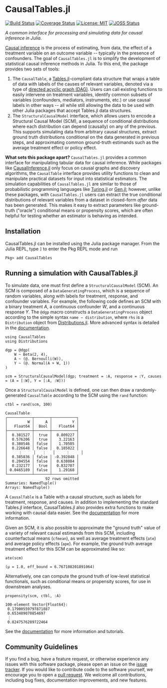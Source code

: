 # CausalTables.jl

[![Build Status](https://github.com/salbalkus/CausalTables.jl/actions/workflows/CI.yml/badge.svg?branch=main)](https://github.com/salbalkus/CausalTables.jl/actions/workflows/CI.yml?query=branch%3Amain)
[![Coverage Status](https://coveralls.io/repos/github/salbalkus/CausalTables.jl/badge.svg?branch=main)](https://coveralls.io/github/salbalkus/CausalTables.jl?branch=main)
[![License: MIT](https://img.shields.io/badge/License-MIT-yellow.svg)](https://opensource.org/licenses/MIT)
[![JOSS Status](https://joss.theoj.org/papers/68c43e832d063050a4e67528191e8148/status.svg)](https://joss.theoj.org/papers/68c43e832d063050a4e67528191e8148)

*A common interface for processing and simulating data for causal inference in Julia.*

[Causal inference](https://en.wikipedia.org/wiki/Causal_inference) is the process of estimating, from data, the effect of a treatment variable on an outcome variable -- typically in the presence of confounders. The goal of `CausalTables.jl` is to simplify the development of statistical causal inference methods in Julia. To this end, the package provides two sets of tools:

1. The `CausalTable`, a [Tables.jl](https://tables.juliadata.org/stable/)-compliant data structure that wraps a table of data with labels of the causes of relevant variables, denoted via a type of [directed acyclic graph (DAG)](https://en.wikipedia.org/wiki/Directed_acyclic_graph). Users can call existing functions to easily intervene on treatment variables, identify common subsets of variables (confounders, mediators, instruments, etc.) or use causal labels in other ways -- all while still allowing the data to be used with other Julia packages that accept Tables.jl data structures.
2. The `StructuralCausalModel` interface, which allows users to encode a Structural Causal Model (SCM), a sequence of conditional distributions where each distribution can depend (causally) on any of the previous. This supports simulating data from arbitrary causal structures, extract ground truth distributions conditional on the data generated in previous steps, and approximating common ground-truth estimands such as the average treatment effect or policy effect. 

**What sets this package apart?** `CausalTables.jl` provides a common interface for manipulating tabular data for causal inference. While packages like [CausalInference.jl](https://mschauer.github.io/CausalInference.jl/latest/) only focus on causal graphs and discovery algorithms, the `CausalTable` interface provides utility functions to clean and manipulate practical datasets for input into statistical estimators. The simulation capabilities of `CausalTables.jl` are similar to those of probabilistic programming languages like [Turing.jl](https://turing.ml/dev/) or [Gen.jl](https://www.gen.dev/); however, unlike these packages, with `CausalTables.jl` users can extract the true conditional distributions of relevant variables from a dataset in closed-form *after* data has been generated. This makes it easy to extract parameters like ground-truth ("oracle") conditional means or propensity scores, which are often helpful for testing whether an estimator is behaving as intended.

## Installation
CausalTables.jl can be installed using the Julia package manager. From the Julia REPL, type `]` to enter the Pkg REPL mode and run

```
Pkg> add CausalTables
```

## Running a simulation with CausalTables.jl
To simulate data, one must first define a `StructuralCausalModel` (SCM). An SCM is composed of a `DataGeneratingProcess`, which is a sequence of random variables, along with labels for treatment, response, and confounder variables. For example, the following code defines an SCM with a binary treatment $A$, a continuous confounder $W$, and a continuous response $Y$. The `@dgp` macro constructs a `DataGeneratingProcess` object according to the simple syntax `name ~ distribution`, where `rhs` is a `Distribution` object from [Distributions.jl](https://juliastats.org/Distributions.jl/stable/). More advanced syntax is detailed in the [documentation](https://salbalkus.github.io/CausalTables.jl/dev/).

```
using CausalTables
using Distributions

dgp = @dgp(
    W ~ Beta(2, 4),
    A ~ (@. Bernoulli(W)),
    Y ~ (@. Normal(A + W, 1))
)

scm = StructuralCausalModel(dgp; treatment = :A, response = :Y, causes = (A = [:W], Y = [:A, :W]))
```

Once a `StructuralCausalModel` is defined, one can then draw a randomly-generated `CausalTable` according to the SCM using the `rand` function:

```
ctbl = rand(scm, 100)

CausalTable
┌───────────┬───────┬───────────┐
│         W │     A │         Y │
│   Float64 │  Bool │   Float64 │
├───────────┼───────┼───────────┤
│  0.381527 │  true │  0.809227 │
│  0.576206 │  true │   3.22163 │
│  0.380546 │ false │   1.70505 │
│  0.226648 │ false │  0.185022 │
│     ⋮     │   ⋮   │     ⋮     │
│  0.385836 │ false │ -0.392848 │
│  0.204554 │ false │  0.638084 │
│  0.232177 │  true │  0.832707 │
│ 0.0465189 │ false │   1.29168 │
└───────────┴───────┴───────────┘
                  92 rows omitted
Summaries: NamedTuple()
Arrays: NamedTuple()
```

A `CausalTable` is a Table with a causal structure, such as labels for treatment, response, and causes. In addition to implementing the standard Tables.jl interface, CausalTables.jl also provides extra functions to make working with causal data easier. See the [documentation](https://salbalkus.github.io/CausalTables.jl/dev/) for more information.

Given an SCM, it is also possible to approximate the "ground truth" value of a variety of relevant causal estimands from this SCM, including counterfactual means (`cfmean`), as well as average treatment effects (`ate`) and average policy effects (`ape`). For example, the ground truth average treatment effect for this SCM can be approximated like so:

```
ate(scm)

(μ = 1.0, eff_bound = 6.767108201891064)
```

Alternatively, one can compute the ground truth of low-level statistical functionals, such as conditional means or propensity scores, for use in downstream analyses. 

```
propensity(scm, ctbl, :A)

100-element Vector{Float64}:
 0.17900559797871887
 0.653489070854697
 ⋮
 0.8247576289722464
```

See the [documentation](https://salbalkus.github.io/CausalTables.jl/dev/) for more information and tutorials. 

## Community Guidelines

If you find a bug, have a feature request, or otherwise experience any issues with this software package, please open an issue on the [issue tracker](https://github.com/salbalkus/CausalTables.jl/issues). If you would like to contribute code to the software yourself, we encourage you to open a [pull request](https://github.com/salbalkus/CausalTables.jl/pulls). We welcome all contributions, including bug fixes, documentation improvements, and new features.




